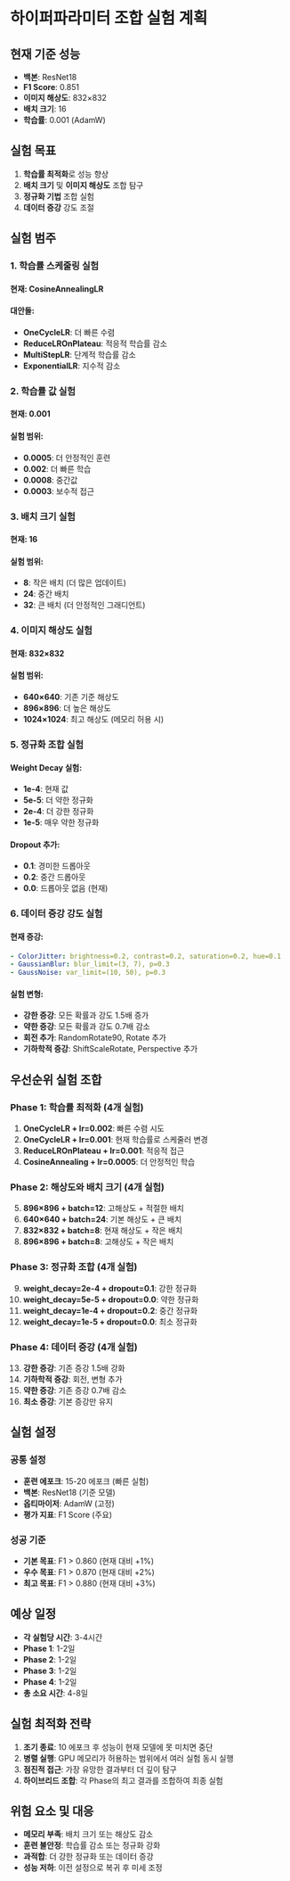 # 하이퍼파라미터 조합 실험 계획

## 현재 기준 성능
- **백본**: ResNet18
- **F1 Score**: 0.851
- **이미지 해상도**: 832×832
- **배치 크기**: 16
- **학습률**: 0.001 (AdamW)

## 실험 목표
1. **학습률 최적화**로 성능 향상
2. **배치 크기** 및 **이미지 해상도** 조합 탐구
3. **정규화 기법** 조합 실험
4. **데이터 증강** 강도 조절

## 실험 범주

### 1. 학습률 스케줄링 실험
#### 현재: CosineAnnealingLR
#### 대안들:
- **OneCycleLR**: 더 빠른 수렴
- **ReduceLROnPlateau**: 적응적 학습률 감소
- **MultiStepLR**: 단계적 학습률 감소
- **ExponentialLR**: 지수적 감소

### 2. 학습률 값 실험
#### 현재: 0.001
#### 실험 범위:
- **0.0005**: 더 안정적인 훈련
- **0.002**: 더 빠른 학습
- **0.0008**: 중간값
- **0.0003**: 보수적 접근

### 3. 배치 크기 실험
#### 현재: 16
#### 실험 범위:
- **8**: 작은 배치 (더 많은 업데이트)
- **24**: 중간 배치
- **32**: 큰 배치 (더 안정적인 그래디언트)

### 4. 이미지 해상도 실험
#### 현재: 832×832
#### 실험 범위:
- **640×640**: 기존 기준 해상도
- **896×896**: 더 높은 해상도
- **1024×1024**: 최고 해상도 (메모리 허용 시)

### 5. 정규화 조합 실험
#### Weight Decay 실험:
- **1e-4**: 현재 값
- **5e-5**: 더 약한 정규화
- **2e-4**: 더 강한 정규화
- **1e-5**: 매우 약한 정규화

#### Dropout 추가:
- **0.1**: 경미한 드롭아웃
- **0.2**: 중간 드롭아웃
- **0.0**: 드롭아웃 없음 (현재)

### 6. 데이터 증강 강도 실험
#### 현재 증강:
```yaml
- ColorJitter: brightness=0.2, contrast=0.2, saturation=0.2, hue=0.1
- GaussianBlur: blur_limit=(3, 7), p=0.3
- GaussNoise: var_limit=(10, 50), p=0.3
```

#### 실험 변형:
- **강한 증강**: 모든 확률과 강도 1.5배 증가
- **약한 증강**: 모든 확률과 강도 0.7배 감소
- **회전 추가**: RandomRotate90, Rotate 추가
- **기하학적 증강**: ShiftScaleRotate, Perspective 추가

## 우선순위 실험 조합

### Phase 1: 학습률 최적화 (4개 실험)
1. **OneCycleLR + lr=0.002**: 빠른 수렴 시도
2. **OneCycleLR + lr=0.001**: 현재 학습률로 스케줄러 변경
3. **ReduceLROnPlateau + lr=0.001**: 적응적 접근
4. **CosineAnnealing + lr=0.0005**: 더 안정적인 학습

### Phase 2: 해상도와 배치 크기 (4개 실험)
5. **896×896 + batch=12**: 고해상도 + 적절한 배치
6. **640×640 + batch=24**: 기본 해상도 + 큰 배치
7. **832×832 + batch=8**: 현재 해상도 + 작은 배치
8. **896×896 + batch=8**: 고해상도 + 작은 배치

### Phase 3: 정규화 조합 (4개 실험)
9. **weight_decay=2e-4 + dropout=0.1**: 강한 정규화
10. **weight_decay=5e-5 + dropout=0.0**: 약한 정규화
11. **weight_decay=1e-4 + dropout=0.2**: 중간 정규화
12. **weight_decay=1e-5 + dropout=0.0**: 최소 정규화

### Phase 4: 데이터 증강 (4개 실험)
13. **강한 증강**: 기존 증강 1.5배 강화
14. **기하학적 증강**: 회전, 변형 추가
15. **약한 증강**: 기존 증강 0.7배 감소
16. **최소 증강**: 기본 증강만 유지

## 실험 설정

### 공통 설정
- **훈련 에포크**: 15-20 에포크 (빠른 실험)
- **백본**: ResNet18 (기준 모델)
- **옵티마이저**: AdamW (고정)
- **평가 지표**: F1 Score (주요)

### 성공 기준
- **기본 목표**: F1 > 0.860 (현재 대비 +1%)
- **우수 목표**: F1 > 0.870 (현재 대비 +2%)
- **최고 목표**: F1 > 0.880 (현재 대비 +3%)

## 예상 일정
- **각 실험당 시간**: 3-4시간
- **Phase 1**: 1-2일
- **Phase 2**: 1-2일
- **Phase 3**: 1-2일
- **Phase 4**: 1-2일
- **총 소요 시간**: 4-8일

## 실험 최적화 전략
1. **조기 종료**: 10 에포크 후 성능이 현재 모델에 못 미치면 중단
2. **병렬 실행**: GPU 메모리가 허용하는 범위에서 여러 실험 동시 실행
3. **점진적 접근**: 가장 유망한 결과부터 더 깊이 탐구
4. **하이브리드 조합**: 각 Phase의 최고 결과를 조합하여 최종 실험

## 위험 요소 및 대응
- **메모리 부족**: 배치 크기 또는 해상도 감소
- **훈련 불안정**: 학습률 감소 또는 정규화 강화
- **과적합**: 더 강한 정규화 또는 데이터 증강
- **성능 저하**: 이전 설정으로 복귀 후 미세 조정